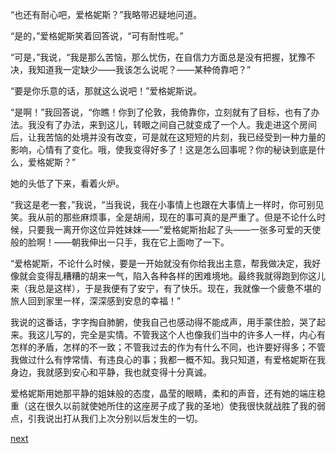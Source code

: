
“也还有耐心吧，爱格妮斯？”我略带迟疑地问道。

“是的，”爱格妮斯笑着回答说，“可有耐性呢。”

“可是，”我说，“我是那么苦恼，那么忧伤，在自信力方面总是没有把握，犹豫不决，我知道我一定缺少——我该怎么说呢？——某种倚靠吧？”

“要是你乐意的话，那就这么说吧！”爱格妮斯说。

“是啊！”我回答说，“你瞧！你到了伦敦，我倚靠你，立刻就有了目标，也有了办法。我没有了办法，来到这儿，转眼之间自己就变成了一个人。我走进这个房间后，让我苦恼的处境并没有改变，可是就在这短短的片刻，我已经受到一种力量的影响，心情有了变化。哦，使我变得好多了！这是怎么回事呢？你的秘诀到底是什么，爱格妮斯？”

她的头低了下来，看着火炉。

“我这是老一套，”我说，“当我说，我在小事情上也跟在大事情上一样时，你可别见笑。我从前的那些麻烦事，全是胡闹，现在的事可真的是严重了。但是不论什么时候，只要我一离开你这位异姓妹妹——”爱格妮斯抬起了头——一张多可爱的天使般的脸啊！——朝我伸出一只手，我在它上面吻了一下。

“爱格妮斯，不论什么时候，要是一开始就没有你给我出主意，帮我做决定，我好像就会变得乱糟糟的胡来一气，陷入各种各样的困难境地。最终我就得跑到你这儿来（我总是这样），于是我便有了安宁，有了快乐。现在，我就像一个疲惫不堪的旅人回到家里一样，深深感到安息的幸福！”

我说的这番话，字字掏自肺腑，使我自己也感动得不能成声，用手蒙住脸，哭了起来。我这儿写的，完全是实情。不管我这个人也像我们当中的许多人一样，内心有怎样的矛盾，怎样的不一致；不管我过去的作为有什么不同，也许要好得多；不管我做过什么有悖常情、有违良心的事；我都一概不知。我只知道，有爱格妮斯在我身边，我就感到安心和平静，我也就变得十分真诚。

爱格妮斯用她那平静的姐妹般的态度，晶莹的眼睛，柔和的声音，还有她的端庄稳重（这在很久以前就使她所住的这座房子成了我的圣地）使我很快就战胜了我的弱点，引我说出打从我们上次分别以后发生的一切。

[next](page499)